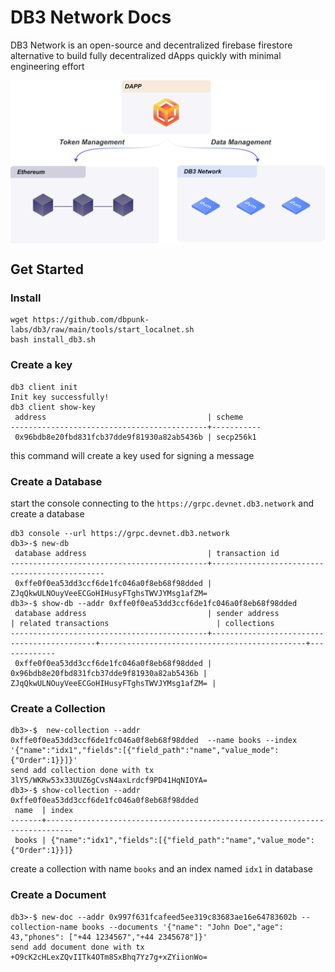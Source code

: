 # DB3 Network Docs

DB3 Network is an open-source and decentralized firebase firestore alternative to build fully decentralized dApps quickly with minimal engineering effort


<p align="center">
 <img width="600px" src="./images/position_web3.svg" align="center"/>
</p>


## Get Started

### Install

```
wget https://github.com/dbpunk-labs/db3/raw/main/tools/start_localnet.sh
bash install_db3.sh
```

### Create a key

```
db3 client init
Init key successfully!
db3 client show-key
 address                                    | scheme
--------------------------------------------+-----------
 0x96bdb8e20fbd831fcb37dde9f81930a82ab5436b | secp256k1
```

this command will create a key used for signing a message

### Create a Database

start the console connecting to the `https://grpc.devnet.db3.network` and create a database

```
db3 console --url https://grpc.devnet.db3.network
db3>-$ new-db
 database address                           | transaction id
--------------------------------------------+----------------------------------------------
 0xffe0f0ea53dd3ccf6de1fc046a0f8eb68f98dded | ZJqQkwULNOuyVeeECGoHIHusyFTghsTWVJYMsg1afZM=
db3>-$ show-db --addr 0xffe0f0ea53dd3ccf6de1fc046a0f8eb68f98dded
 database address                           | sender address                             | related transactions                        | collections
--------------------------------------------+--------------------------------------------+----------------------------------------------+-------------
 0xffe0f0ea53dd3ccf6de1fc046a0f8eb68f98dded | 0x96bdb8e20fbd831fcb37dde9f81930a82ab5436b | ZJqQkwULNOuyVeeECGoHIHusyFTghsTWVJYMsg1afZM= |
```

### Create a Collection

```
db3>-$  new-collection --addr 0xffe0f0ea53dd3ccf6de1fc046a0f8eb68f98dded  --name books --index '{"name":"idx1","fields":[{"field_path":"name","value_mode":{"Order":1}}]}'
send add collection done with tx
3lY5/WKRw53x33UUZ6gCvsN4axLrdcf9PD41HqNIOYA=
db3>-$ show-collection --addr 0xffe0f0ea53dd3ccf6de1fc046a0f8eb68f98dded
 name  | index
-------+----------------------------------------------------------------------------
 books | {"name":"idx1","fields":[{"field_path":"name","value_mode":{"Order":1}}]}
```
create a collection with name `books` and an index named `idx1` in database

### Create a Document

```
db3>-$ new-doc --addr 0x997f631fcafeed5ee319c83683ae16e64783602b --collection-name books --documents '{"name": "John Doe","age": 43,"phones": ["+44 1234567","+44 2345678"]}'
send add document done with tx
+O9cK2cHLexZQvIITk4OTm8SxBhq7Yz7g+xZYiionWo=
```
